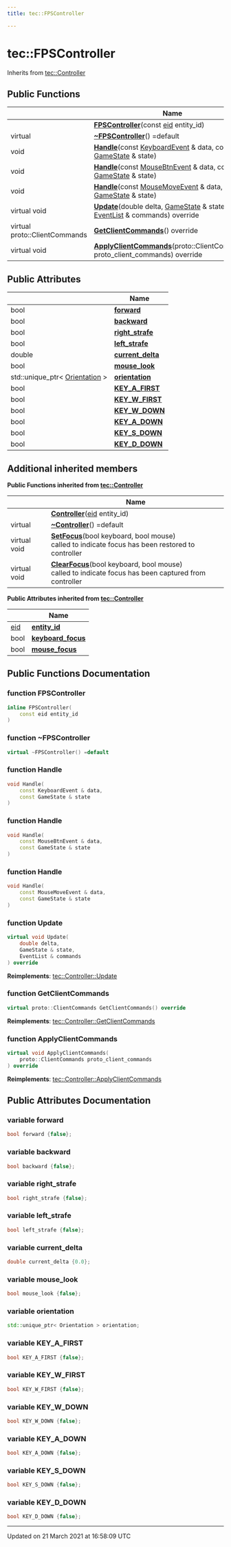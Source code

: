 ```yaml
---
title: tec::FPSController

---
```


# tec::FPSController



Inherits from [tec::Controller](/engine/Classes/structtec_1_1_controller/)

## Public Functions

|                | Name           |
| -------------- | -------------- |
| | **[FPSController](/engine/Classes/structtec_1_1_f_p_s_controller/#function-fpscontroller)**(const [eid](/engine/Namespaces/namespacetec/#typedef-eid) entity_id) |
| virtual | **[~FPSController](/engine/Classes/structtec_1_1_f_p_s_controller/#function-~fpscontroller)**() =default |
| void | **[Handle](/engine/Classes/structtec_1_1_f_p_s_controller/#function-handle)**(const [KeyboardEvent](/engine/Classes/structtec_1_1_keyboard_event/) & data, const [GameState](/engine/Classes/structtec_1_1_game_state/) & state) |
| void | **[Handle](/engine/Classes/structtec_1_1_f_p_s_controller/#function-handle)**(const [MouseBtnEvent](/engine/Classes/structtec_1_1_mouse_btn_event/) & data, const [GameState](/engine/Classes/structtec_1_1_game_state/) & state) |
| void | **[Handle](/engine/Classes/structtec_1_1_f_p_s_controller/#function-handle)**(const [MouseMoveEvent](/engine/Classes/structtec_1_1_mouse_move_event/) & data, const [GameState](/engine/Classes/structtec_1_1_game_state/) & state) |
| virtual void | **[Update](/engine/Classes/structtec_1_1_f_p_s_controller/#function-update)**(double delta, [GameState](/engine/Classes/structtec_1_1_game_state/) & state, [EventList](/engine/Classes/structtec_1_1_event_list/) & commands) override |
| virtual proto::ClientCommands | **[GetClientCommands](/engine/Classes/structtec_1_1_f_p_s_controller/#function-getclientcommands)**() override |
| virtual void | **[ApplyClientCommands](/engine/Classes/structtec_1_1_f_p_s_controller/#function-applyclientcommands)**(proto::ClientCommands proto_client_commands) override |

## Public Attributes

|                | Name           |
| -------------- | -------------- |
| bool | **[forward](/engine/Classes/structtec_1_1_f_p_s_controller/#variable-forward)**  |
| bool | **[backward](/engine/Classes/structtec_1_1_f_p_s_controller/#variable-backward)**  |
| bool | **[right_strafe](/engine/Classes/structtec_1_1_f_p_s_controller/#variable-right_strafe)**  |
| bool | **[left_strafe](/engine/Classes/structtec_1_1_f_p_s_controller/#variable-left_strafe)**  |
| double | **[current_delta](/engine/Classes/structtec_1_1_f_p_s_controller/#variable-current_delta)**  |
| bool | **[mouse_look](/engine/Classes/structtec_1_1_f_p_s_controller/#variable-mouse_look)**  |
| std::unique_ptr< [Orientation](/engine/Classes/structtec_1_1_orientation/) > | **[orientation](/engine/Classes/structtec_1_1_f_p_s_controller/#variable-orientation)**  |
| bool | **[KEY_A_FIRST](/engine/Classes/structtec_1_1_f_p_s_controller/#variable-key_a_first)**  |
| bool | **[KEY_W_FIRST](/engine/Classes/structtec_1_1_f_p_s_controller/#variable-key_w_first)**  |
| bool | **[KEY_W_DOWN](/engine/Classes/structtec_1_1_f_p_s_controller/#variable-key_w_down)**  |
| bool | **[KEY_A_DOWN](/engine/Classes/structtec_1_1_f_p_s_controller/#variable-key_a_down)**  |
| bool | **[KEY_S_DOWN](/engine/Classes/structtec_1_1_f_p_s_controller/#variable-key_s_down)**  |
| bool | **[KEY_D_DOWN](/engine/Classes/structtec_1_1_f_p_s_controller/#variable-key_d_down)**  |

## Additional inherited members

**Public Functions inherited from [tec::Controller](/engine/Classes/structtec_1_1_controller/)**

|                | Name           |
| -------------- | -------------- |
| | **[Controller](/engine/Classes/structtec_1_1_controller/#function-controller)**([eid](/engine/Namespaces/namespacetec/#typedef-eid) entity_id) |
| virtual | **[~Controller](/engine/Classes/structtec_1_1_controller/#function-~controller)**() =default |
| virtual void | **[SetFocus](/engine/Classes/structtec_1_1_controller/#function-setfocus)**(bool keyboard, bool mouse)<br>called to indicate focus has been restored to controller  |
| virtual void | **[ClearFocus](/engine/Classes/structtec_1_1_controller/#function-clearfocus)**(bool keyboard, bool mouse)<br>called to indicate focus has been captured from controller  |

**Public Attributes inherited from [tec::Controller](/engine/Classes/structtec_1_1_controller/)**

|                | Name           |
| -------------- | -------------- |
| [eid](/engine/Namespaces/namespacetec/#typedef-eid) | **[entity_id](/engine/Classes/structtec_1_1_controller/#variable-entity_id)**  |
| bool | **[keyboard_focus](/engine/Classes/structtec_1_1_controller/#variable-keyboard_focus)**  |
| bool | **[mouse_focus](/engine/Classes/structtec_1_1_controller/#variable-mouse_focus)**  |


## Public Functions Documentation

### function FPSController

```cpp
inline FPSController(
    const eid entity_id
)
```


### function ~FPSController

```cpp
virtual ~FPSController() =default
```


### function Handle

```cpp
void Handle(
    const KeyboardEvent & data,
    const GameState & state
)
```


### function Handle

```cpp
void Handle(
    const MouseBtnEvent & data,
    const GameState & state
)
```


### function Handle

```cpp
void Handle(
    const MouseMoveEvent & data,
    const GameState & state
)
```


### function Update

```cpp
virtual void Update(
    double delta,
    GameState & state,
    EventList & commands
) override
```


**Reimplements**: [tec::Controller::Update](/engine/Classes/structtec_1_1_controller/#function-update)


### function GetClientCommands

```cpp
virtual proto::ClientCommands GetClientCommands() override
```


**Reimplements**: [tec::Controller::GetClientCommands](/engine/Classes/structtec_1_1_controller/#function-getclientcommands)


### function ApplyClientCommands

```cpp
virtual void ApplyClientCommands(
    proto::ClientCommands proto_client_commands
) override
```


**Reimplements**: [tec::Controller::ApplyClientCommands](/engine/Classes/structtec_1_1_controller/#function-applyclientcommands)


## Public Attributes Documentation

### variable forward

```cpp
bool forward {false};
```


### variable backward

```cpp
bool backward {false};
```


### variable right_strafe

```cpp
bool right_strafe {false};
```


### variable left_strafe

```cpp
bool left_strafe {false};
```


### variable current_delta

```cpp
double current_delta {0.0};
```


### variable mouse_look

```cpp
bool mouse_look {false};
```


### variable orientation

```cpp
std::unique_ptr< Orientation > orientation;
```


### variable KEY_A_FIRST

```cpp
bool KEY_A_FIRST {false};
```


### variable KEY_W_FIRST

```cpp
bool KEY_W_FIRST {false};
```


### variable KEY_W_DOWN

```cpp
bool KEY_W_DOWN {false};
```


### variable KEY_A_DOWN

```cpp
bool KEY_A_DOWN {false};
```


### variable KEY_S_DOWN

```cpp
bool KEY_S_DOWN {false};
```


### variable KEY_D_DOWN

```cpp
bool KEY_D_DOWN {false};
```


-------------------------------

Updated on 21 March 2021 at 16:58:09 UTC